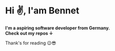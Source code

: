 <h1>Hi ✌️, I'am Bennet</h1>
<b>I'm a aspiring software developer from Germany.</b>
<br>
<b>Check out my repos ↓</b>
<br>
<p>Thank's for reading 😉😎</p>
